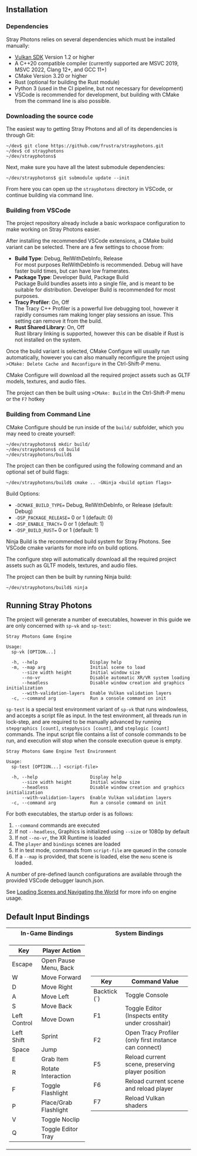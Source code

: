 ## Installation

### Dependencies

Stray Photons relies on several dependencies which must be installed manually:
- [Vulkan SDK](https://www.vulkan.org/tools) Version 1.2 or higher
- A C++20 compatible compiler (currently supported are MSVC 2019, MSVC 2022, Clang 12+, and GCC 11+)
- CMake Version 3.20 or higher
- Rust (optional for building the Rust module)
- Python 3 (used in the CI pipeline, but not necessary for development)
- VSCode is recommended for development, but building with CMake from the command line is also possible.

### Downloading the source code

The easiest way to getting Stray Photons and all of its dependencies is through Git:

```
~/dev$ git clone https://github.com/frustra/strayphotons.git
~/dev$ cd strayphotons
~/dev/strayphotons$
```

Next, make sure you have all the latest submodule dependencies:

```
~/dev/strayphotons$ git submodule update --init
```

From here you can open up the `strayphotons` directory in VSCode, or continue building via command line.

### Building from VSCode

The project repository already include a basic workspace configuration to make working on Stray Photons easier.

After installing the recommended VSCode extensions, a CMake build variant can be selected. There are a few settings to choose from:
- **Build Type**: Debug, RelWithDebInfo, Release  
  For most purposes RelWithDebInfo is recommended. Debug will have faster build times, but can have low framerates.
- **Package Type**: Developer Build, Package Build  
  Package Build bundles assets into a single file, and is meant to be suitable for distribution. Developer Build is recommended for most purposes.
- **Tracy Profiler**: On, Off  
  The Tracy C++ Profiler is a powerful live debugging tool, however it rapidly consumes ram making longer play sessions an issue. This setting can remove it from the build.
- **Rust Shared Library**: On, Off  
  Rust library linking is supported, however this can be disable if Rust is not installed on the system.

Once the build variant is selected, CMake Configure will usually run automatically, however you can also manually reconfigure the project using `>CMake: Delete Cache and Reconfigure` in the Ctrl-Shift-P menu.

CMake Configure will download all the required project assets such as GLTF models, textures, and audio files.

The project can then be built using `>CMake: Build` in the Ctrl-Shift-P menu or the `F7` hotkey

### Building from Command Line

CMake Configure should be run inside of the `build/` subfolder, which you may need to create yourself:
```
~/dev/strayphotons$ mkdir build/
~/dev/strayphotons$ cd build
~/dev/strayphotons/build$
```

The project can then be configured using the following command and an optional set of build flags:
```
~/dev/strayphotons/build$ cmake .. -GNinja <build option flags>
```

Build Options:
- `-DCMAKE_BUILD_TYPE=` Debug, RelWithDebInfo, or Release (default: Debug)
- `-DSP_PACKAGE_RELEASE=` 0 or 1 (default: 0)
- `-DSP_ENABLE_TRACY=` 0 or 1 (default: 1)
- `-DSP_BUILD_RUST=` 0 or 1 (default: 1)

Ninja Build is the recommended build system for Stray Photons. See VSCode cmake variants for more info on build options.

The configure step will automatically download all the required project assets such as GLTF models, textures, and audio files.

The project can then be built by running Ninja build:
```
~/dev/strayphotons/build$ ninja
```

## Running Stray Photons

The project will generate a number of executables, however in this guide we are only concerned with `sp-vk` and `sp-test`:
```
Stray Photons Game Engine

Usage:
  sp-vk [OPTION...]

  -h, --help                    Display help
  -m, --map arg                 Initial scene to load
      --size width height       Initial window size
      --no-vr                   Disable automatic XR/VR system loading
      --headless                Disable window creation and graphics initialization
      --with-validation-layers  Enable Vulkan validation layers
  -c, --command arg             Run a console command on init
```

`sp-test` is a special test environment variant of `sp-vk` that runs windowless, and accepts a script file as input.
In the test environment, all threads run in lock-step, and are required to be manually advanced by running `stepgraphics [count]`, `stepphysics [count]`, and `steplogic [count]` commands.
The input script file contains a list of console commands to be run, and execution will stop when the console execution queue is empty.
```
Stray Photons Game Engine Test Environment

Usage:
  sp-test [OPTION...] <script-file>

  -h, --help                    Display help
      --size width height       Initial window size
      --headless                Disable window creation and graphics initialization
      --with-validation-layers  Enable Vulkan validation layers
  -c, --command arg             Run a console command on init
```

For both executables, the startup order is as follows:
1. `--command` commands are executed
1. If not `--headless`, Graphics is initialized using `--size` or 1080p by default
1. If not `--no-vr`, the XR Runtime is loaded
1. The `player` and `bindings` scenes are loaded
1. If in test mode, commands from `script-file` are queued in the console
1. If a `--map` is provided, that scene is loaded, else the `menu` scene is loaded.

A number of pre-defined launch configurations are available through the provided VSCode debugger launch.json.

See [Loading Scenes and Navigating the World](https://github.com/frustra/strayphotons/wiki/Loading-Scenes-and-Navigating-the-World) for more info on engine usage.

## Default Input Bindings

<table>
<tr><th>In-Game Bindings</th><th>System Bindings</th></tr>
<tr><td>

| Key           | Player Action         |
|---------------|-----------------------|
| Escape        | Open Pause Menu, Back |
| W             | Move Forward          |
| D             | Move Right            |
| A             | Move Left             |
| S             | Move Back             |
| Left Control  | Move Down             |
| Left Shift    | Sprint                |
| Space         | Jump                  |
| E             | Grab Item             |
| R             | Rotate Interaction    |
| F             | Toggle Flashlight     |
| P             | Place/Grab Flashlight |
| V             | Toggle Noclip         |
| Q             | Toggle Editor Tray    |

</td><td>

| Key          | Command Value                                         |
|--------------|-------------------------------------------------------|
| Backtick (`) | Toggle Console                                        |
| F1           | Toggle Editor (Inspects entity under crosshair)       |
| F2           | Open Tracy Profiler (only first instance can connect) |
| F5           | Reload current scene, preserving player position      |
| F6           | Reload current scene and reload player                |
| F7           | Reload Vulkan shaders                                 |

</td></tr> </table>
